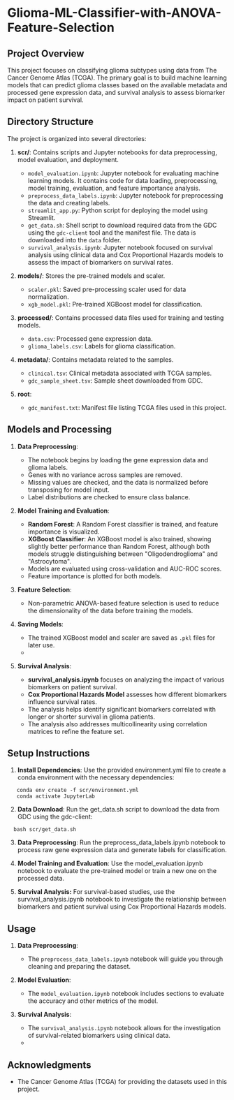# Glioma-ML-Classifier-with-ANOVA-Feature-Selection

## Project Overview

This project focuses on classifying glioma subtypes using data from The Cancer Genome Atlas (TCGA). The primary goal is to build machine learning models that can predict glioma classes based on the available metadata and processed gene expression data, and survival analysis to assess biomarker impact on patient survival.

## Directory Structure

The project is organized into several directories:

1. **scr/**: Contains scripts and Jupyter notebooks for data preprocessing, model evaluation, and deployment.
   - `model_evaluation.ipynb`: Jupyter notebook for evaluating machine learning models. It contains code for data loading, preprocessing, model training, evaluation, and feature importance analysis.
   - `preprocess_data_labels.ipynb`: Jupyter notebook for preprocessing the data and creating labels.
   - `streamlit_app.py`: Python script for deploying the model using Streamlit.
   - `get_data.sh`: Shell script to download required data from the GDC using the `gdc-client` tool and the manifest file. The data is downloaded into the `data` folder.
   - `survival_analysis.ipynb`: Jupyter notebook focused on survival analysis using clinical data and Cox Proportional Hazards models to assess the impact of biomarkers on survival rates.
2. **models/**: Stores the pre-trained models and scaler.
   - `scaler.pkl`: Saved pre-processing scaler used for data normalization.
   - `xgb_model.pkl`: Pre-trained XGBoost model for classification.

3. **processed/**: Contains processed data files used for training and testing models.
   - `data.csv`: Processed gene expression data.
   - `glioma_labels.csv`: Labels for glioma classification.

4. **metadata/**: Contains metadata related to the samples.
   - `clinical.tsv`: Clinical metadata associated with TCGA samples.
   - `gdc_sample_sheet.tsv`: Sample sheet downloaded from GDC.

5. **root**:
   - `gdc_manifest.txt`: Manifest file listing TCGA files used in this project.

## Models and Processing

1. **Data Preprocessing**:
   - The notebook begins by loading the gene expression data and glioma labels.
   - Genes with no variance across samples are removed.
   - Missing values are checked, and the data is normalized before transposing for model input.
   - Label distributions are checked to ensure class balance.

2. **Model Training and Evaluation**:
   - **Random Forest**: A Random Forest classifier is trained, and feature importance is visualized.
   - **XGBoost Classifier**: An XGBoost model is also trained, showing slightly better performance than Random Forest, although both models struggle distinguishing between "Oligodendroglioma" and "Astrocytoma".
   - Models are evaluated using cross-validation and AUC-ROC scores.
   - Feature importance is plotted for both models.

3. **Feature Selection**:
   - Non-parametric ANOVA-based feature selection is used to reduce the dimensionality of the data before training the models.

4. **Saving Models**:
   - The trained XGBoost model and scaler are saved as `.pkl` files for later use.
   - 
5. **Survival Analysis**:
   - **survival_analysis.ipynb** focuses on analyzing the impact of various biomarkers on patient survival.
   - **Cox Proportional Hazards Model** assesses how different biomarkers influence survival rates.
   - The analysis helps identify significant biomarkers correlated with longer or shorter survival in glioma patients.
   - The analysis also addresses multicollinearity using correlation matrices to refine the feature set.

## Setup Instructions

1. **Install Dependencies**: Use the provided environment.yml file to create a conda environment with the necessary dependencies:
```   
   conda env create -f scr/environment.yml
   conda activate JupyterLab
```

2. **Data Download**: Run the get_data.sh script to download the data from GDC using the gdc-client:
 ```  
   bash scr/get_data.sh
```

3. **Data Preprocessing**: Run the preprocess_data_labels.ipynb notebook to process raw gene expression data and generate labels for classification.

4. **Model Training and Evaluation**: Use the model_evaluation.ipynb notebook to evaluate the pre-trained model or train a new one on the processed data.

5. **Survival Analysis:** For survival-based studies, use the survival_analysis.ipynb notebook to investigate the relationship between biomarkers and patient survival using Cox Proportional Hazards models.
   
## Usage

1. **Data Preprocessing**:
   - The `preprocess_data_labels.ipynb` notebook will guide you through cleaning and preparing the dataset.

2. **Model Evaluation**:
   - The `model_evaluation.ipynb` notebook includes sections to evaluate the accuracy and other metrics of the model.

3. **Survival Analysis**:
   - The `survival_analysis.ipynb` notebook allows for the investigation of survival-related biomarkers using clinical data.
   - 
## Acknowledgments

- The Cancer Genome Atlas (TCGA) for providing the datasets used in this project.
